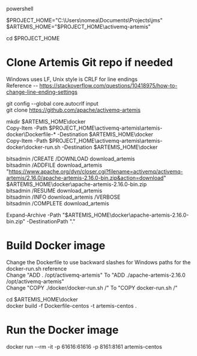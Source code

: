 powershell <br>

$PROJECT_HOME="C:\Users\nomea\Documents\Projects\jms" <br>
$ARTEMIS_HOME="$PROJECT_HOME\activemq-artemis" <br>

cd $PROJECT_HOME <br>

# Clone Artemis Git repo if needed <br>
Windows uses LF, Unix style is CRLF for line endings <br>
Reference -- https://stackoverflow.com/questions/10418975/how-to-change-line-ending-settings <br>

git config --global core.autocrlf input <br>
git clone https://github.com/apache/activemq-artemis <br>

mkdir $ARTEMIS_HOME\docker <br>
Copy-Item -Path $PROJECT_HOME\activemq-artemis\artemis-docker\Dockerfile-* -Destination $ARTEMIS_HOME\docker <br>
Copy-Item -Path $PROJECT_HOME\activemq-artemis\artemis-docker\docker-run.sh -Destination $ARTEMIS_HOME\docker <br>

bitsadmin /CREATE /DOWNLOAD download_artemis <br>
bitsadmin /ADDFILE download_artemis "https://www.apache.org/dyn/closer.cgi?filename=activemq/activemq-artemis/2.16.0/apache-artemis-2.16.0-bin.zip&action=download" $ARTEMIS_HOME\docker\apache-artemis-2.16.0-bin.zip <br>
bitsadmin /RESUME download_artemis <br>
bitsadmin /INFO download_artemis /VERBOSE <br>
bitsadmin /COMPLETE download_artemis <br>

Expand-Archive -Path "$ARTEMIS_HOME\docker\apache-artemis-2.16.0-bin.zip" -DestinationPath ".\" <br>

# Build Docker image <br>
Change the Dockerfile to use backward slashes for Windows paths for the docker-run.sh reference <br>
Change "ADD . /opt/activemq-artemis" To "ADD ./apache-artemis-2.16.0 /opt/activemq-artemis" <br>
Change "COPY ./docker/docker-run.sh /" To "COPY docker-run.sh /" <br>

cd $ARTEMIS_HOME\docker <br>
docker build -f Dockerfile-centos -t artemis-centos . <br>

# Run the Docker image <br>
docker run --rm -it -p 61616:61616 -p 8161:8161 artemis-centos <br>

